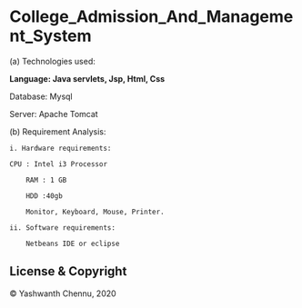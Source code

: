 # College_Admission_And_Management_System


 (a) Technologies used:

**Language: Java servlets, Jsp, Html, Css**


  Database: Mysql
  
  
  Server: Apache Tomcat
  
  
 (b) Requirement Analysis:
 
 
	i. Hardware requirements:
		
	CPU : Intel i3 Processor 
	
      	RAM : 1 GB 
	
      	HDD :40gb
	
      	Monitor, Keyboard, Mouse, Printer.
	
	ii. Software requirements:
	
		Netbeans IDE or eclipse
      
## License & Copyright
© Yashwanth Chennu, 2020
 

